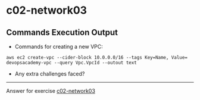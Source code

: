 # c02-network03

## Commands Execution Output

- Commands for creating a new VPC:
```
aws ec2 create-vpc --cider-block 10.0.0.0/16 --tags Key=Name, Value= devopsacademy-vpc --query Vpc.VpcId --outout text
```

- Any extra challenges faced?


<!-- Don't change anything below this point-->
***
Answer for exercise [c02-network03](https://github.com/devopsacademyau/academy/blob/893381c6f0b69434d9e8597d3d4b1c17f9bc1371/classes/02class/exercises/c02-network03/README.md)